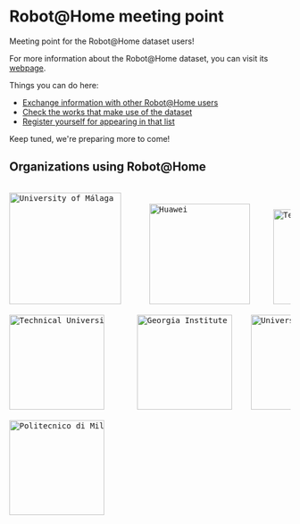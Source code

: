 # Robot@Home meeting point

Meeting point for the Robot@Home dataset users!

For more information about the Robot@Home dataset, you can visit its [webpage](http://mapir.isa.uma.es/work/robot-at-home-dataset).

Things you can do here:
- [Exchange information with other Robot@Home users](https://github.com/jotaraul/robot-at-home_meeting-point/issues)
- [Check the works that make use of the dataset](https://github.com/jotaraul/robot-at-home_meeting-point/wiki/Works-using-Robot@Home)
- [Register yourself for appearing in that list](https://github.com/jotaraul/robot-at-home_meeting-point/issues/1)


Keep tuned, we're preparing more to come!

## Organizations using Robot@Home


<pre>

<a href="http://www.uma.es" target="_blank"><img src="https://yt3.ggpht.com/a-/AAuE7mByWmUJhLjyLwfKpwZ7zxhMNePFIsXW80zdyg=s900-mo-c-c0xffffffff-rj-k-no" alt="University of Málaga" height="200"></a>      <a href="https://www.huawei.com/es/" target="_blank"><img src="https://d1yjjnpx0p53s8.cloudfront.net/styles/logo-thumbnail/s3/062013/huawei_0.jpg?itok=mNbiNOQ6" alt="Huawei" height="180" /></a>     <a href="https://www.tum.de/" target="_blank"><img src="https://frontiersinblog.files.wordpress.com/2015/05/tum_logo.gif" alt="Technical University of Munich" height="170" /></a>

<a href="https://www.rug.nl/" target="_blank"><img src="http://www.growoffice.net/wp-content/uploads/2017/04/gr-small.png" alt="Technical University of Groningen" height="170" /></a>       <a href="https://www.gatech.edu/" target="_blank"><img src="https://upload.wikimedia.org/wikipedia/commons/thumb/6/6c/Georgia_Tech_seal.svg/1200px-Georgia_Tech_seal.svg.png" alt="Georgia Institute of Technology" height="170" /></a>    <a href="https://www.unimi.it/it" target="_blank" ><img src="https://www.olir.it/wp-content/uploads/2019/07/logounimi.jpg" alt="Università degli Studi di Milano" height="170" /></a>

<a href="https://www.polimi.it/" target="_blank" ><img src="https://coursera-university-assets.s3.amazonaws.com/4e/fda9c0b19111e6882591891fb498a5/Polimi_logo_square.png" alt="Politecnico di Milano" height="170" /></a>

</pre>

